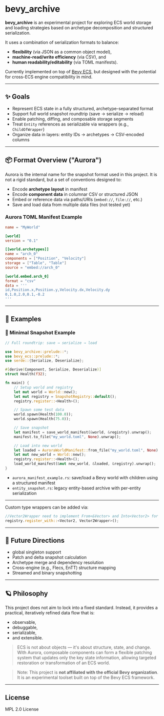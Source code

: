 # bevy_archive

**bevy_archive** is an experimental project for exploring ECS world storage and loading strategies based on archetype decomposition and structured serialization.

It uses a combination of serialization formats to balance:
- **flexibility** (via JSON as a common object model),
- **machine-read/write efficiency** (via CSV), and
- **human readability/editability** (via TOML manifests).

Currently implemented on top of [Bevy ECS](https://bevyengine.org/), but designed with the potential for cross-ECS engine compatibility in mind.

---

## ✨ Goals

- Represent ECS state in a fully structured, archetype-separated format
- Support full world snapshot roundtrip (save → serialize → reload)
- Enable patching, diffing, and composable storage segments
- Treat `Entity` references as serializable via wrappers (e.g., `ChildOfWrapper`)
- Organize data in layers: entity IDs → archetypes → CSV-encoded columns

---

## 📦 Format Overview ("Aurora")

Aurora is the internal name for the snapshot format used in this project. It is not a rigid standard, but a set of conventions designed to:

- Encode **archetype layout** in manifest
- Encode **component data** in columnar CSV or structured JSON
- Embed or reference data via paths/URIs (`embed://`, `file://`, etc.)
- Save and load data from multiple data files (not tested yet)

### Aurora TOML Manifest Example
```toml
name = "MyWorld"

[world]
version = "0.1"

[[world.archetypes]]
name = "arch_0"
components = ["Position", "Velocity"]
storage = ["Table", "Table"]
source = "embed://arch_0"

[world.embed.arch_0]
format = "csv"
data = '''
id,Position.x,Position.y,Velocity.dx,Velocity.dy
0,1.0,2.0,0.1,-0.2
'''
```

---

## 📂 Examples
### 🔁 Minimal Snapshot Example

```rust
// Full roundtrip: save → serialize → load

use bevy_archive::prelude::*;
use bevy_ecs::prelude::*;
use serde::{Serialize, Deserialize};

#[derive(Component, Serialize, Deserialize)]
struct Health(f32);

fn main() {
    // Setup world and registry
    let mut world = World::new();
    let mut registry = SnapshotRegistry::default();
    registry.register::<Health>();

    // Spawn some test data
    world.spawn(Health(100.0));
    world.spawn(Health(75.0));

    // Save snapshot
    let manifest = save_world_manifest(&world, &registry).unwrap();
    manifest.to_file("my_world.toml", None).unwrap();

    // Load into new world
    let loaded = AuroraWorldManifest::from_file("my_world.toml", None).unwrap();
    let mut new_world = World::new();
    registry.register::<Health>();
    load_world_manifest(&mut new_world, &loaded, &registry).unwrap();
}
```
- `aurora_manifest_example.rs`: save/load a Bevy world with children using a structured manifest
- `entity_snapshot.rs`: legacy entity-based archive with per-entity serialization

---

Custom type wrappers can be added via:
```rust
//Vector2Wrapper need to implement From<&Vector> and Into<Vector2> for Vector2Wrapper
registry.register_with::<Vector2, Vector2Wrapper>(); 

```


---

## 🔧 Future Directions
- global singleton support
- Patch and delta snapshot calculation
- Archetype merge and dependency resolution
- Cross-engine (e.g., Flecs, EnTT) structure mapping
- Streamed and binary snapshotting

---

## 🪐 Philosophy

This project does not aim to lock into a fixed standard. Instead, it provides a practical, iteratively refined data flow that is:

- observable,
- debuggable,
- serializable,
- and extensible.

> ECS is not about objects — it's about structure, state, and change. With Aurora, composable components can form a flexible patching system that updates only the key state information, allowing targeted restoration or transformation of an ECS world.

> 
> Note: This project is **not affiliated with the official Bevy organization**. It is an experimental toolset built on top of the Bevy ECS framework.
> 
---

## License

MPL 2.0 License

